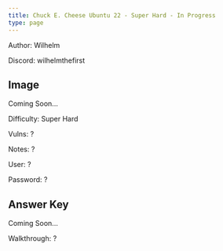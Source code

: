 ```yaml
---
title: Chuck E. Cheese Ubuntu 22 - Super Hard - In Progress
type: page
---
```


Author: Wilhelm

Discord: wilhelmthefirst

## Image

Coming Soon...

Difficulty: Super Hard

Vulns: ?

Notes: ?

User: ?

Password: ?

## Answer Key

Coming Soon...

Walkthrough: ?
